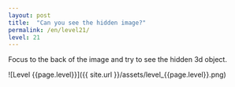 ```yaml
---
layout: post
title:  "Can you see the hidden image?"
permalink: /en/level21/
level: 21
---
```

Focus to the back of the image and try to see the hidden 3d object.

![Level {{page.level}}]({{ site.url }}/assets/level_{{page.level}}.png)